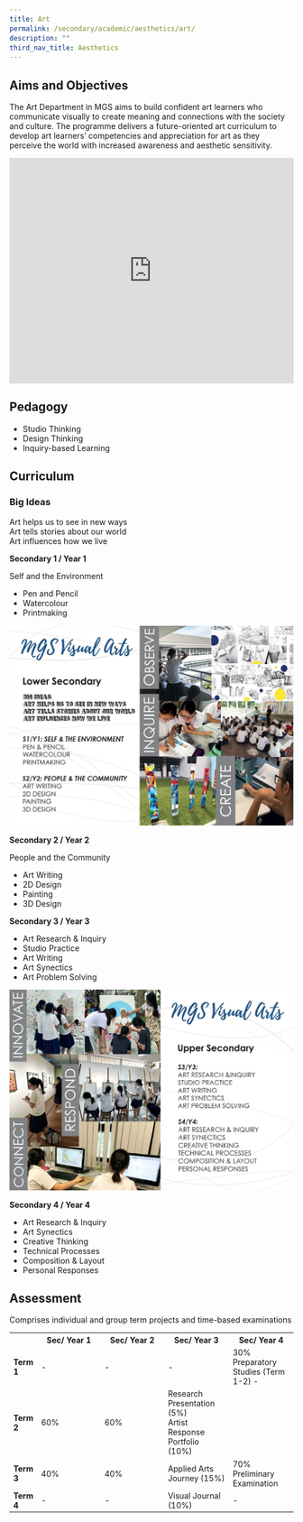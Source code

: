```yaml
---
title: Art
permalink: /secondary/academic/aesthetics/art/
description: ""
third_nav_title: Aesthetics
---
```

## Aims and Objectives

The Art Department in MGS aims to build confident art learners who communicate visually to create meaning and connections with the society and culture. The programme delivers a future-oriented art curriculum to develop art learners’ competencies and appreciation for art as they perceive the world with increased awareness and aesthetic sensitivity.

<div style="width:100%; height:400px">
  <iframe class="ive_eobj_center" allowfullscreen="" frameborder="0" src="https://www.youtube.com/embed/zNqKX3dF99Q" height="100%" width="100%">
  </iframe>
</div>

## Pedagogy

* Studio Thinking 
* Design Thinking
* Inquiry-based Learning
  

## Curriculum

### Big Ideas

Art helps us to see in new ways  <br>
Art tells stories about our world  <br>
Art influences how we live  
  

**Secondary 1 / Year 1**

Self and the Environment  
* Pen and Pencil  
* Watercolour  
* Printmaking

![](/images/Secondary/art1.jpg)
		 
**Secondary 2 / Year 2**

People and the Community  
* Art Writing  
* 2D Design  
* Painting  
* 3D Design 
  

**Secondary 3 / Year 3**

* Art Research & Inquiry  
* Studio Practice  
* Art Writing  
* Art Synectics  
* Art Problem Solving

![](/images/Secondary/art2.jpg)

**Secondary 4 / Year 4**

* Art Research & Inquiry  
* Art Synectics  
* Creative Thinking  
* Technical Processes  
* Composition & Layout  
* Personal Responses

## Assessment

Comprises individual and group term projects and time-based examinations

<table width="100%" style="width: 100%;">
  <tbody>
    <tr>
      <th width="8%"> <br>
      </th>
      <th width="23%">Sec/ Year 1 </th>
      <th width="23%">Sec/ Year 2 </th>
      <th width="23%">Sec/ Year 3 </th>
      <th width="23%">Sec/ Year 4 </th>
    </tr>
    <tr>
      <td width="8%"><b>Term 1 </b></td>
      <td width="23%">-</td>
      <td width="23%">-</td>
      <td width="23%">-</td>
      <td width="23%">30%  Preparatory Studies (Term 1-2)   - </td>
    </tr>
    <tr>
      <td width="8%"><b>Term 2 </b></td>
      <td width="23%">60% </td>
      <td width="23%">60% </td>
      <td width="23%">Research Presentation (5%) <br>
        Artist Response Portfolio (10%) </td>
    </tr>
    <tr>
      <td width="8%"><b>Term 3 </b></td>
      <td width="23%">40% </td>
      <td width="23%">40% </td>
      <td width="23%">Applied Arts Journey (15%)<br></td>
      <td width="23%">70% <br>
        Preliminary Examination </td>
    </tr>
    <tr>
      <td width="8%"><b>Term 4 </b></td>
      <td width="23%"> - </td>
      <td width="23%"> - </td>
      <td width="23%">Visual Journal (10%)<br></td>
      <td width="23%"> - </td>
    </tr>
  </tbody>
</table>